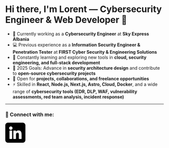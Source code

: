 # Hi there, I'm Lorent — Cybersecurity Engineer & Web Developer 👋

- 🔐 Currently working as a **Cybersecurity Engineer** at **Sky Express Albania**  
- 💻 Previous experience as a **Information Security Engineer & Penetration Tester** at **FIRST Cyber Security & Engineering Solutions**  
- 🌱 Constantly learning and exploring new tools in **cloud, security engineering, and full-stack development**  
- 🥅 2025 Goals: Advance in **security architecture design** and contribute to **open-source cybersecurity projects**  
- 🤝 Open for **projects, collaborations, and freelance opportunities**  
- ⚡ Skilled in **React, Node.js, Next.js, Astro, Cloud, Docker**, and a wide range of **cybersecurity tools (EDR, DLP, WAF, vulnerability assessments, red team analysis, incident response)**  

---

### 🔗 Connect with me:
[![linkedin](linkedin.jpeg)](https://www.linkedin.com/in/lorent-hasanllari23/)  

